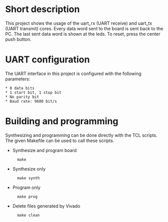 Short description
=================

This project shows the usage of the uart_rx (UART receive) and uart_tx (UART transmit) cores. Every data word sent to the board is sent back to the PC. The last sent data word is shown at the leds. To reset, press the center push button.


UART configuration
==================

The UART interface in this project is configured with the following parameters:

	* 8 data bits
	* 1 start bit, 1 stop bit
	* No parity bit
	* Baud rate: 9600 bit/s


Building and programming
========================

Synthesizing and programming can be done directly with the TCL scripts.
The given Makefile can be used to call these scripts.


* Synthesize and program board

		make


* Synthesize only

		make synth


* Program only

		make prog

* Delete files generated by Vivado

		make clean
